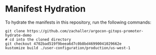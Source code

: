 # Manifest Hydration

To hydrate the manifests in this repository, run the following commands:

```shell
git clone https://github.com/zachaller/argocon-gitops-promoter-hydrate-demo
# cd into the cloned directory
git checkout 4702bad519f9beea6d7c0b8bd46990041029662e
kustomize build ./user-configuration/production/us-west-1
```
